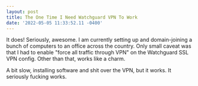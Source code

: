 ```yaml
--- 
layout: post 
title: The One Time I Need Watchguard VPN To Work 
date: '2022-05-05 11:33:52.11 -0400' 
--- 
```

It does! Seriously, awesome. I am currently setting up and domain-joining a bunch of computers to an office 
across the country. Only small caveat was that I had to enable "force all traffic through VPN" on the Watchguard 
SSL VPN config. Other than that, works like a charm.

A bit slow, installing software and shit over the VPN, but it works. It seriously fucking works. 
